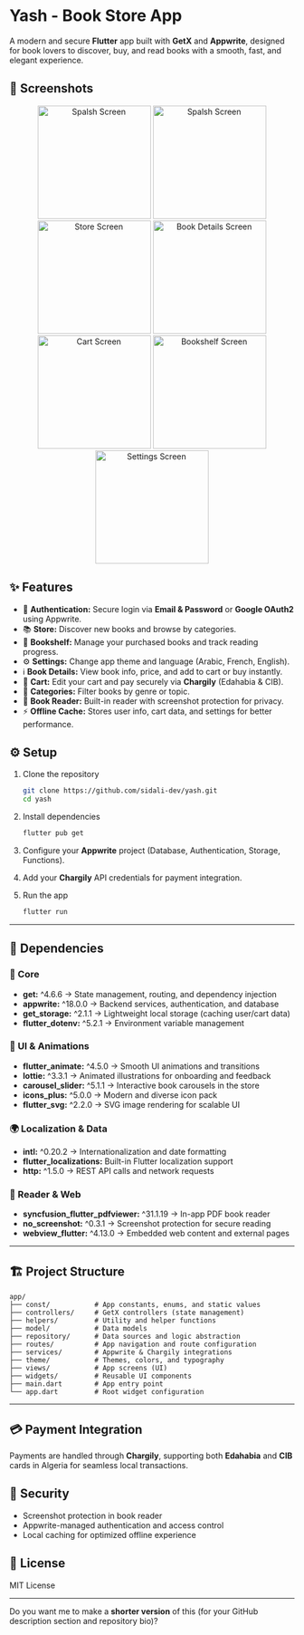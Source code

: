 # Yash - Book Store App

A modern and secure **Flutter** app built with **GetX** and **Appwrite**, designed for book lovers to discover, buy, and read books with a smooth, fast, and elegant experience.

## 📸 Screenshots

<div align="center">
  <img src="assets/preview/Preview.png" width="200" alt="Spalsh Screen"/>
  <img src="assets/preview/Preview-1.png" width="200" alt="Spalsh Screen"/>
  <img src="assets/preview/Preview-2.png" width="200" alt="Store Screen"/>
  <img src="assets/preview/Preview-3.png" width="200" alt="Book Details Screen"/>
  <img src="assets/preview/Preview-4.png" width="200" alt="Cart Screen"/>
  <img src="assets/preview/Preview-6.png" width="200" alt="Bookshelf Screen"/>
  <img src="assets/preview/Preview-5.png" width="200" alt="Settings Screen"/>
</div>

## ✨ Features

* 🔑 **Authentication:** Secure login via **Email & Password** or **Google OAuth2** using Appwrite.
* 📚 **Store:** Discover new books and browse by categories.
* 📖 **Bookshelf:** Manage your purchased books and track reading progress.
* ⚙️ **Settings:** Change app theme and language (Arabic, French, English).
* ℹ️ **Book Details:** View book info, price, and add to cart or buy instantly.
* 🛒 **Cart:** Edit your cart and pay securely via **Chargily** (Edahabia & CIB).
* 📂 **Categories:** Filter books by genre or topic.
* 📕 **Book Reader:** Built-in reader with screenshot protection for privacy.
* ⚡ **Offline Cache:** Stores user info, cart data, and settings for better performance.

## ⚙️ Setup

1. Clone the repository

   ```bash
   git clone https://github.com/sidali-dev/yash.git
   cd yash
   ```
2. Install dependencies

   ```bash
   flutter pub get
   ```
3. Configure your **Appwrite** project (Database, Authentication, Storage, Functions).
4. Add your **Chargily** API credentials for payment integration.
5. Run the app

   ```bash
   flutter run
   ```

---

## 🧩 Dependencies

### 🧠 Core

* **get:** ^4.6.6 → State management, routing, and dependency injection
* **appwrite:** ^18.0.0 → Backend services, authentication, and database
* **get_storage:** ^2.1.1 → Lightweight local storage (caching user/cart data)
* **flutter_dotenv:** ^5.2.1 → Environment variable management

### 🎨 UI & Animations

* **flutter_animate:** ^4.5.0 → Smooth UI animations and transitions
* **lottie:** ^3.3.1 → Animated illustrations for onboarding and feedback
* **carousel_slider:** ^5.1.1 → Interactive book carousels in the store
* **icons_plus:** ^5.0.0 → Modern and diverse icon pack
* **flutter_svg:** ^2.2.0 → SVG image rendering for scalable UI

### 🌍 Localization & Data

* **intl:** ^0.20.2 → Internationalization and date formatting
* **flutter_localizations:** Built-in Flutter localization support
* **http:** ^1.5.0 → REST API calls and network requests

### 📖 Reader & Web

* **syncfusion_flutter_pdfviewer:** ^31.1.19 → In-app PDF book reader
* **no_screenshot:** ^0.3.1 → Screenshot protection for secure reading
* **webview_flutter:** ^4.13.0 → Embedded web content and external pages

---

## 🏗️ Project Structure

```
app/
├── const/           # App constants, enums, and static values
├── controllers/     # GetX controllers (state management)
├── helpers/         # Utility and helper functions
├── model/           # Data models
├── repository/      # Data sources and logic abstraction
├── routes/          # App navigation and route configuration
├── services/        # Appwrite & Chargily integrations
├── theme/           # Themes, colors, and typography
├── views/           # App screens (UI)
├── widgets/         # Reusable UI components
├── main.dart        # App entry point
└── app.dart         # Root widget configuration
```

---

## 💳 Payment Integration

Payments are handled through **Chargily**, supporting both **Edahabia** and **CIB** cards in Algeria for seamless local transactions.

## 🔐 Security

* Screenshot protection in book reader
* Appwrite-managed authentication and access control
* Local caching for optimized offline experience

## 📜 License

MIT License

---

Do you want me to make a **shorter version** of this (for your GitHub description section and repository bio)?




